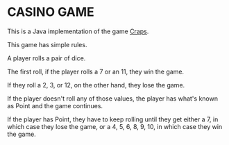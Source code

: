 # CASINO GAME

This is a Java implementation of the game [Craps](https://en.wikipedia.org/wiki/Craps).

This game has simple rules. 

A player rolls a pair of dice. 

The first roll, if the player rolls a 7 or an 11, they win the game.

If they roll a 2, 3, or 12, on the other hand, they lose the game.

If the player doesn't roll any of those values, the player has what's known as Point and the game continues.

If the player has Point, they have to keep rolling until they get either a 7, in which case they lose the game, or a 4, 5, 6, 8, 9, 10, in which case they win the game.
